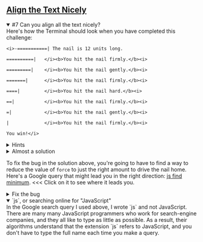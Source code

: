 <!-- Align the Text Nicely -->
<section
  id="align-the-text-nicely"
  aria-labelledby="align-the-text-nicely"
  data-item="Align the Text Nicely"
>
  <h2><a href="#align-the-text-nicely">Align the Text Nicely</a></h2>
  


<details class="challenge" open>
<summary>#7 Can you align all the text nicely?</summary>
Here's how the Terminal should look when you have completed this challenge:

```tex-w
<i>-===========| The nail is 12 units long.

==========|   </i><b>You hit the nail firmly.</b><i>

=========|    </i><b>You hit the nail gently.</b><i>

=======|      </i><b>You hit the nail firmly.</b><i>

====|         </i><b>You hit the nail hard.</b><i>

==|           </i><b>You hit the nail firmly.</b><i>

=|            </i><b>You hit the nail gently.</b><i>

|             </i><b>You hit the nail firmly.</b><i>

You win!</i>
```

<details class="hint">
<summary>Hints</summary>
1. Somehow, you are going to need to keep track of how much shorter the nail becomes each time it is hit.
2. One way to do this is to create a `const` variable which remembers the initial length of the nail.
3. Each time you hit the nail, you can calculate the difference between its initial length and its new length.
4. You can use `" ".repeat()` to create a string of space characters that is the same length as the difference between its initial length and the nail's new length
5. You can combine this string of `" "` space characters with the string `prompt`, before you use `console.log()` to show the `prompt`.
6. The very first time you show the nail (with its point), you won't need any extra spaces.

</details>

<details class="solution">
<summary>Almost a solution</summary>

The following solution works fine, unless you hit the nail too hard the last time. For example, if there is only one unit left, and you hit the nail hard, you apply a `force` of `3`, not `1`, and the text is pushed two extra spaces to the right.

```tex-w
<i>-===========| The nail is 12 units long.

=========|    You hit the nail hard.

======|       You hit the nail hard.

===|          You hit the nail hard.

=|            You hit the nail firmly.

|               </i><b>You hit the nail hard.</b><i>

You win!</i>
```

Here's the slightly buggy solution:

```javascript
<i>const {
  keyInYN,
  keyInSelect
} = require('readline-sync')

const rules = `Let's knock a nail into this computer!

* Each player takes a turn to hit the nail once.
* A player can hit the nail in one of three ways:
  gently, firmly, hard.
* Depending on the force used, the nail will be
  driven more or less deeply into the Terminal.
* The player who knocks the nail all the way in
  is the winner.

Are you ready?
`
const whoStarts = `If you want to start, type Y.
If you want me to start press any other key. `
const nailIs    = "The nail is "
const long      = " units long."
const clear     = "\x1B[1A\x1B[K"
const strength  = [
  'gently',
  'firmly',
  'hard'
]
const question = 'How hard do you plan to hit?'
const hit      = "You hit the nail "
const win      = `
You win!
`

</i><b>const initial = 12
let length    = initial</b><i>
let toDelete  = 14
let prompt    = nailIs + length + long
let started   = false
let force
let nail

console.log(rules)
let player = keyInYN(whoStarts)

while (length > 0) {
  if (!started) {
    nail = "-" + "=".repeat(length - 1) + "|"
  } else {
    nail = "=".repeat(length) + "|"
  }

  console.log(clear.repeat(toDelete))
  console.log(nail, prompt)

  if (player) { // it's the human player's turn
    const index = keyInSelect(strength, question)
    force = index + 1
    </i><b>prompt = " ".repeat(initial - length + force)
           + hit + strength[index] + "."</b><i>
    toDelete = 7
  } else { // it's the AI's turn to play
    console.log(`The AI is not ready yet.
  You'll have to play solo.`)
    player = true
    force = 0
  }

  length = length - force
  started = true
}

console.log(clear.repeat(toDelete))
console.log("|", prompt)
console.log(win)</i>
```

</details>

To fix the bug in the solution above, you're going to have to find a way to reduce the value of `force` to just the right amount to drive the nail home. Here's a Google query that might lead you in the right direction: [js find minimum](https://www.google.com/search?q=js+find+minimum). <<< Click on it to see where it leads you.

<details class="solution">
<summary>Fix the bug</summary>
To fix this glitch, you can use JavaScript's built-in global [`Math`](https://developer.mozilla.org/en-US/docs/Web/JavaScript/Reference/Global_Objects/Math) library. This contains a [`.min()` method](https://developer.mozilla.org/en-US/docs/Web/JavaScript/Reference/Global_Objects/Math/min) that you can use to reduce `force` to just the right amount to drive the nail home.

You'll need to change just one line of your code.

```javascript-#57
    force = Math.min(index + 1, length)
```

</details>

</details>

<details class="note" open>
<summary>`js`, or searching online for "JavaScript"</summary>
In the Google search query I used above, I wrote `js` and not JavaScript. There are many many JavaScript programmers who work for search-engine companies, and they all like to type as little as possible. As a result, their algorithms understand that the extension `js` refers to JavaScript, and you don't have to type the full name each time you make a query.

</details>

</section>
